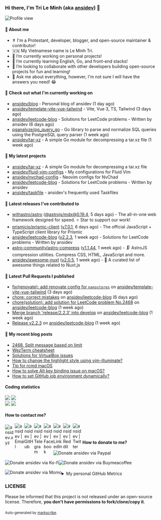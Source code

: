 ### Hi there, I'm Tri Le Minh (aka [ansidev][website]) 👋

<img src="https://komarev.com/ghpvc/?username=ansidev" alt="Profile view" />

#### 📕 About me

- ✝️ I'm a Protestant, developer, blogger, and open-source maintainer & contributor!
- 🇻🇳 My Vietnamese name is Le Minh Tri.
- 🔭 I’m currently working on personal projects!
- 🌱 I’m currently learning English, Go, and front-end stacks!
- 👯 I’m looking to collaborate with other developers building open-source projects for fun and learning!
- 💬 Ask me about everything, however, I'm not sure I will have the answers you need! 😂

#### 👷 Check out what I'm currently working on

- [ansidev/blog](https://github.com/ansidev/blog) - Personal blog of ansidev (1 day ago)
- [ansidev/template-vite-vue-tailwind](https://github.com/ansidev/template-vite-vue-tailwind) - Vite, Vue 3, TS, Tailwind (3 days ago)
- [ansidev/leetcode-blog](https://github.com/ansidev/leetcode-blog) - Solutions for LeetCode problems - Written by ansidev (6 days ago)
- [pganalyze/pg_query_go](https://github.com/pganalyze/pg_query_go) - Go library to parse and normalize SQL queries using the PostgreSQL query parser (1 week ago)
- [ansidev/tar-xz](https://github.com/ansidev/tar-xz) - A simple Go module for decompressing a tar.xz file (1 week ago)

#### 🌱 My latest projects

- [ansidev/tar-xz](https://github.com/ansidev/tar-xz) - A simple Go module for decompressing a tar.xz file
- [ansidev/fluid-vim-configs](https://github.com/ansidev/fluid-vim-configs) - My configurations for Fluid Vim
- [ansidev/nvchad-config](https://github.com/ansidev/nvchad-config) - Neovim configs for NvChad
- [ansidev/leetcode-blog](https://github.com/ansidev/leetcode-blog) - Solutions for LeetCode problems - Written by ansidev
- [ansidev/taskfile](https://github.com/ansidev/taskfile) - ansidev's frequently used Taskfiles

#### 🔭 Latest releases I've contributed to

- [withastro/astro](https://github.com/withastro/astro) ([@astrojs/mdx@0.19.4](https://github.com/withastro/astro/releases/tag/%40astrojs/mdx%400.19.4), 5 days ago) - The all-in-one web framework designed for speed. ⭐️ Star to support our work!
- [prismicio/prismic-client](https://github.com/prismicio/prismic-client) ([v7.0.1](https://github.com/prismicio/prismic-client/releases/tag/v7.0.1), 6 days ago) - The official JavaScript + TypeScript client library for Prismic
- [ansidev/leetcode-blog](https://github.com/ansidev/leetcode-blog) ([v2.2.3](https://github.com/ansidev/leetcode-blog/releases/tag/v2.2.3), 1 week ago) - Solutions for LeetCode problems - Written by ansidev
- [astro-community/astro-compress](https://github.com/astro-community/astro-compress) ([v1.1.44](https://github.com/astro-community/astro-compress/releases/tag/v1.1.44), 1 week ago) - 🗜️ AstroJS compression utilities. Compress CSS, HTML, JavaScript and more.
- [ansidev/awesome-nuxt](https://github.com/ansidev/awesome-nuxt) ([v2.0.5](https://github.com/ansidev/awesome-nuxt/releases/tag/v2.0.5), 1 week ago) - 🎉 A curated list of awesome things related to Nuxt.js

#### 🔨 Latest Pull Requests I published

- [fix(renovate): add renovate config for `nanostores`](https://github.com/ansidev/template-vite-vue-tailwind/pull/39) on [ansidev/template-vite-vue-tailwind](https://github.com/ansidev/template-vite-vue-tailwind) (3 days ago)
- [chore: correct mistakes](https://github.com/ansidev/leetcode-blog/pull/102) on [ansidev/leetcode-blog](https://github.com/ansidev/leetcode-blog) (6 days ago)
- [chore(solution): add solution for LeetCode problem No.2468](https://github.com/ansidev/leetcode-blog/pull/101) on [ansidev/leetcode-blog](https://github.com/ansidev/leetcode-blog) (1 week ago)
- [Merge branch 'release/2.2.3' into develop](https://github.com/ansidev/leetcode-blog/pull/100) on [ansidev/leetcode-blog](https://github.com/ansidev/leetcode-blog) (1 week ago)
- [Release v2.2.3](https://github.com/ansidev/leetcode-blog/pull/99) on [ansidev/leetcode-blog](https://github.com/ansidev/leetcode-blog) (1 week ago)

#### 📜 My recent blog posts

<!-- BLOG-POST-LIST:START -->
- [2468. Split message based on limit](https://leetcode-blog.netlify.app/2468-split-message-based-on-limit/)
- [WezTerm cheatsheet](https://ansidev.xyz/posts/2023-05-18-wezterm-cheatsheet)
- [Solutions for VirtualBox issues](https://ansidev.xyz/posts/2023-05-13-solutions-for-virtualbox-issues)
- [How to change the highlight style using vim-illuminate?](https://ansidev.xyz/posts/2023-04-25-how-to-change-the-highlight-style-using-vim-illuminate)
- [Tip for rcmd macOS](https://ansidev.xyz/posts/2023-04-18-tip-for-rcmd-macos)
- [How to solve Alt key binding issue on macOS?](https://ansidev.xyz/posts/2023-04-16-how-to-solve-alt-key-binding-issue-on-macos)
- [How to set GitHub job environment dynamically?](https://ansidev.xyz/posts/2023-02-28-how-to-set-github-job-environment-dynamically)
<!-- BLOG-POST-LIST:END -->

#### Coding statistics

<img
  src="https://github-profile-summary-cards.vercel.app/api/cards/stats?username=ansidev&theme=github_dark"
  style="display: inline; width: 320px;"
/>
<img
  src="https://github-profile-summary-cards.vercel.app/api/cards/productive-time?username=ansidev&theme=github_dark&utcOffset=7"
  style="display: inline; width: 320px;"
/>
<br />
<img
  src="https://github-profile-summary-cards.vercel.app/api/cards/repos-per-language?username=ansidev&theme=github_dark"
  style="display: inline; width: 320px;"
/>
<img
  src="https://github-profile-summary-cards.vercel.app/api/cards/most-commit-language?username=ansidev&theme=github_dark"
  style="display: inline; width: 320px;"
/>

#### How to contact me?

[<img align="left" width="32px" src="https://ansidev.xyz/pwa-192x192.png"                alt="ansidev.xyz" style="padding-top: 4px;" />][website]
<a href="mailto:ansidev@gmail.com">
 <img align="left" width="32px" src="https://img.icons8.com/fluency/32/gmail-new.png"    alt="ansidev | Email" />
</a>
[<img align="left" width="32px" src="https://img.icons8.com/fluency/32/github.png"       alt="ansidev | GitHub" />][github]
[<img align="left" width="32px" src="https://img.icons8.com/fluency/32/telegram-app.svg" alt="ansidev | Telegram" />][telegram]
[<img align="left" width="32px" src="https://img.icons8.com/fluency/32/facebook.svg"     alt="ansidev | Facebook" />][facebook]
[<img align="left" width="32px" src="https://img.icons8.com/fluency/32/linkedin.svg"     alt="ansidev | LinkedIn" />][linkedin]
[<img align="left" width="32px" src="https://img.icons8.com/fluency/32/reddit.svg"       alt="ansidev | Reddit" />][reddit]
[<img align="left" width="32px" src="https://img.icons8.com/fluency/32/twitter.svg"      alt="ansidev | Twitter" />][twitter]

<br/>
<br/>

#### How to donate to me?

[<img align="left" height="32px" src="https://www.paypalobjects.com/paypal-ui/logos/svg/paypal-color.svg"  alt="Donate ansidev via Paypal" />][paypal]
[<img align="left" height="32px" src="https://storage.ko-fi.com/cdn/brandasset/kofi_bg_tag_white.png"      alt="Donate ansidev via  Ko-fi" />][kofi]
[<img align="left" height="32px" src="https://cdn.buymeacoffee.com/buttons/v2/default-yellow.png"          alt="Donate ansidev via Buymeacoffee" />][buymeacoffee]
[<img align="left" height="32px" src="https://ansidev.xyz/imgs/momo_icon_rectangle_pinkbg_RGB.png"         alt="Donate ansidev via Momo" />][momo]

<br/>
<br/>

[website]: https://ansidev.xyz/?utm_source=github&utm_medium=readme
[email]: ansidev@gmail.com
[github]: https://github.com/ansidev
[facebook]: https://facebook.com/leminhtri.py
[telegram]: https://t.me/ansidev
[twitter]: https://twitter.com/ansidev
[linkedin]: https://linkedin.com/in/tri-le-minh-1b05bb51/
[reddit]: https://reddit.com/u/ansidev
[paypal]: https://paypal.me/ansidev
[kofi]: https://ko-fi.com/ansidev
[buymeacoffee]: https://buymeacoffee.com/ansidev
[momo]: https://me.momo.vn/ansidev

<br/>
<br/>

<details>
  <summary>My personal GitHub Metrics</summary>
  <br/>
  <img src="./github_metrics_01.svg" />
  <img src="./github_metrics_02.svg" />
</details>

### LICENSE

Please be informed that this project is not released under an open-source license. Therefore, **you don't have permissions to fork/clone/copy it**.

<sub>Auto-generated by [markscribe](https://github.com/muesli/markscribe).</sub>

